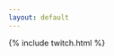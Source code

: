 ```yaml
---
layout: default
---
```

<script src="https://embed.twitch.tv/embed/v1.js"></script>

{% include twitch.html %}

